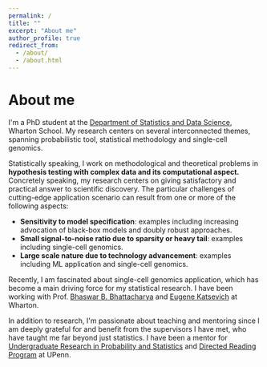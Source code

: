 ```yaml
---
permalink: /
title: ""
excerpt: "About me"
author_profile: true
redirect_from: 
  - /about/
  - /about.html
---
```


About me
======

I'm a PhD student at the [Department of Statistics and Data Science](https://statistics.wharton.upenn.edu/), Wharton School. My research centers on several interconnected themes, spanning probabilistic tool, statistical methodology and single-cell genomics. 

Statistically speaking, I work on methodological and theoretical problems in **hypothesis testing with complex data and its computational aspect.** Concretely speaking, my research centers on giving satisfactory and practical answer to scientific discovery. The particular challenges of cutting-edge application scenario can result from one or more of the following aspects:

- **Sensitivity to model specification**: examples including increasing advocation of black-box models and doubly robust approaches.
- **Small signal-to-noise ratio due to sparsity or heavy tail**: examples including single-cell genomics.
- **Large scale nature due to technology advancement**: examples including ML application and single-cell genomics.

Recently, I am fascinated about single-cell genomics application, which has become a main driving force for my statistical research. I have been working with Prof. [Bhaswar B. Bhattacharya](http://www-stat.wharton.upenn.edu/~bhaswar/) and [Eugene Katsevich](https://ekatsevi.github.io/) at Wharton.

In addition to research, I'm passionate about teaching and mentoring since I am deeply grateful for and benefit from the supervisors I have met, who have taught me far beyond just statistics. I have been a mentor for [Undergraduate Research in Probability and Statistics](https://sites.google.com/view/urps-penn?pli=1) and [Directed Reading Program](https://www2.math.upenn.edu/~tbraz/drp/) at UPenn. 
